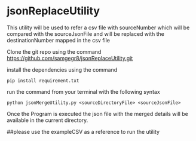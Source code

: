 # jsonReplaceUtility

This utility will be used to refer a csv file with sourceNumber which will be compared with the sourceJsonFile and will be replaced with the destinationNumber mapped in the csv file

Clone the git repo using the command https://github.com/samgegr8/jsonReplaceUtility.git

install the dependencies using the command

`pip install requirement.txt`

run the command from your terminal with the following syntax

`python jsonMergeUtility.py <sourceDirectoryFile> <sourceJsonFile>`

Once the Program is executed the json file with the merged details will be available in the current directory.

##please use the exampleCSV as a reference to run the utility
